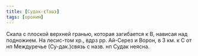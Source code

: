 ```yaml
---
title: [Судак-❮Таш❯]
tags: [ороним]
---
```


Скала с плоской верхней гранью, которая загибается к В, нависая над подножием.
На лесис-том хр., вдрз рр. Ай-Серез и Ворон, в 3 км. к С от нп Междуречье
(Су-дак.)связь с назв. нп Судак неясна.
